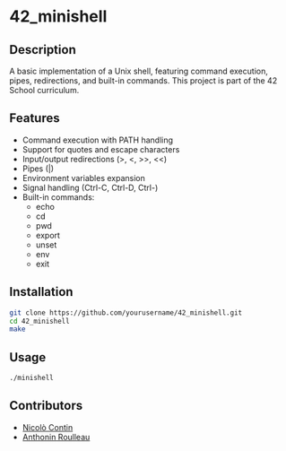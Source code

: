 # 42_minishell

## Description

A basic implementation of a Unix shell, featuring command execution, pipes, redirections, and built-in commands. This project is part of the 42 School curriculum.

## Features

- Command execution with PATH handling
- Support for quotes and escape characters
- Input/output redirections (>, <, >>, <<)
- Pipes (|)
- Environment variables expansion
- Signal handling (Ctrl-C, Ctrl-D, Ctrl-\)
- Built-in commands:
  - echo
  - cd
  - pwd
  - export
  - unset
  - env
  - exit

## Installation

```bash
git clone https://github.com/yourusername/42_minishell.git
cd 42_minishell
make
```

## Usage

```bash
./minishell
```

## Contributors

- [Nicolò Contin](https://github.com/ncontin)
- [Anthonin Roulleau](https://github.com/Frillas)
